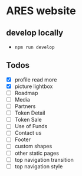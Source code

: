 # ARES website

## develop locally
* `npm run develop`

## Todos
* [x] profile read more
* [x] picture lightbox
* [ ] Roadmap
* [ ] Media
* [ ] Partners
* [ ] Token Detail
* [ ] Token Sale
* [ ] Use of Funds
* [ ] Contact us
* [ ] Footer
* [ ] custom shapes
* [ ] other static pages
* [ ] top navigation transition
* [ ] top navigation style
